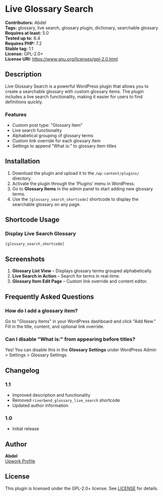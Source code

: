 # Live Glossary Search

**Contributors:** Abdel  
**Tags:** glossary, live search, glossary plugin, dictionary, searchable glossary  
**Requires at least:** 5.0  
**Tested up to:** 6.4  
**Requires PHP:** 7.2  
**Stable tag:** 1.1  
**License:** GPL-2.0+  
**License URI:** https://www.gnu.org/licenses/gpl-2.0.html  

## Description

Live Glossary Search is a powerful WordPress plugin that allows you to create a searchable glossary with custom glossary items. The plugin includes a live search functionality, making it easier for users to find definitions quickly.

### Features
- Custom post type: "Glossary Item"
- Live search functionality
- Alphabetical grouping of glossary terms
- Custom link override for each glossary item
- Settings to append "What is:" to glossary item titles

## Installation

1. Download the plugin and upload it to the `/wp-content/plugins/` directory.
2. Activate the plugin through the 'Plugins' menu in WordPress.
3. Go to **Glossary Items** in the admin panel to start adding new glossary terms.
4. Use the `[glossary_search_shortcode]` shortcode to display the searchable glossary on any page.

## Shortcode Usage

### Display Live Search Glossary
```html
[glossary_search_shortcode]
```

## Screenshots
1. **Glossary List View** – Displays glossary terms grouped alphabetically.
2. **Live Search in Action** – Search for terms in real-time.
3. **Glossary Item Edit Page** – Custom link override and content editor.

## Frequently Asked Questions

### How do I add a glossary item?
Go to "Glossary Items" in your WordPress dashboard and click "Add New." Fill in the title, content, and optional link override.

### Can I disable "What is:" from appearing before titles?
Yes! You can disable this in the **Glossary Settings** under WordPress Admin > Settings > Glossary Settings.

## Changelog

### 1.1
- Improved description and functionality
- Removed `riverbend_glossary_live_search` shortcode
- Updated author information

### 1.0
- Initial release

## Author
**Abdel**  
[Upwork Profile](https://www.upwork.com/freelancers/~01e0ebea64e80eb1de)

## License
This plugin is licensed under the GPL-2.0+ license. See [LICENSE](https://www.gnu.org/licenses/gpl-2.0.html) for details.
